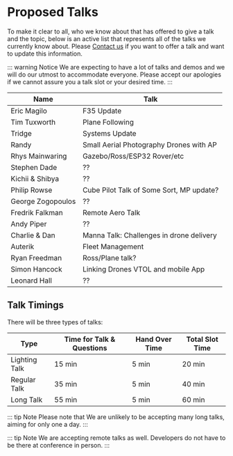 # Proposed Talks

To make it clear to all, who we know about that has offered to give a talk and the topic, below is an active list that represents all of the talks we currently know about.  Please [Contact us](/help_and_contact) if you want to offer a talk and want to update this information.

::: warning Notice
We are expecting to have a lot of talks and demos and we will do our utmost to accommodate everyone.  Please accept our apologies if we cannot assure you a talk slot or your desired time.
:::

| Name               | Talk                                             |
|--------------------|--------------------------------------------------|
| Eric Magilo        | F35 Update                                       |
| Tim Tuxworth       | Plane Following                                  |
| Tridge             | Systems Update                                   |
| Randy              | Small Aerial Photography Drones with AP          |
| Rhys Mainwaring    | Gazebo/Ross/ESP32 Rover/etc                      |
| Stephen Dade       | ??                                               |
| Kichii & Shibya    | ??                                               |
| Philip Rowse       | Cube Pilot Talk of Some Sort, MP update?         |
| George Zogopoulos  | ??                                               |
| Fredrik Falkman    | Remote Aero Talk                                 |
| Andy Piper         | ??                                               |
| Charlie & Dan      | Manna Talk: Challenges in drone delivery         |
| Auterik            | Fleet Management                                 |
| Ryan Freedman      | Ross/Plane talk?                                 |
| Simon Hancock      | Linking Drones VTOL and mobile App               |
| Leonard Hall       | ??                                               |


## Talk Timings

There will be three types of talks:

| Type               | Time for Talk & Questions   | Hand Over Time     | Total Slot Time      |
|--------------------|-----------------------------|--------------------|----------------------|
| Lighting Talk      | 15 min                      | 5 min              | 20 min               |
| Regular Talk       | 35 min                      | 5 min              | 40 min               |
| Long Talk          | 55 min                      | 5 min              | 60 min               |

::: tip Note
Please note that We are unlikely to be accepting many long talks, aiming for only one a day.
:::

::: tip Note
We are accepting remote talks as well.  Developers do not have to be there at conference in person.
:::



